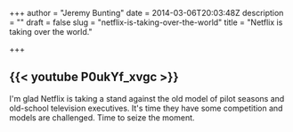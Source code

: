 +++
author = "Jeremy Bunting"
date = 2014-03-06T20:03:48Z
description = ""
draft = false
slug = "netflix-is-taking-over-the-world"
title = "Netflix is taking over the world."

+++

{{< youtube P0ukYf_xvgc >}}  
---
I'm glad Netflix is taking a stand against the old model of pilot seasons and old-school television executives. It's time they have some competition and models are challenged. Time to seize the moment.

